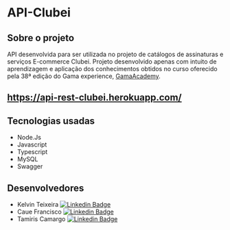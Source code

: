 # API-Clubei

## Sobre o projeto
API desenvolvida para ser utilizada no projeto de catálogos de assinaturas e serviços E-commerce Clubei. Projeto desenvolvido apenas com intuito de aprendizagem e aplicação dos conhecimentos obtidos no curso oferecido pela 38ª edição do Gama experience, [GamaAcademy](https://www.gama.academy/ "Site da Gama Academy").

## <https://api-rest-clubei.herokuapp.com/>

## Tecnologias usadas
- Node.Js
- Javascript
- Typescript
- MySQL
- Swagger

## Desenvolvedores
- Kelvin Teixeira [![Linkedin Badge](https://img.shields.io/badge/-LinkedIn-blue?style=flat-square&logo=Linkedin&logoColor=white&link=https://www.linkedin.com/in/kelvin-teixeira-8707b41a8/?originalSubdomain=br)]( https://www.linkedin.com/in/kelvin-teixeira-8707b41a8/?originalSubdomain=br)
- Caue Francisco [![Linkedin Badge](https://img.shields.io/badge/-LinkedIn-blue?style=flat-square&logo=Linkedin&logoColor=white&link=https://www.linkedin.com/in/caue-francisco//?originalSubdomain=br)]( https://www.linkedin.com/in/caue-francisco/?originalSubdomain=br)
- Tamiris Camargo [![Linkedin Badge](https://img.shields.io/badge/-LinkedIn-blue?style=flat-square&logo=Linkedin&logoColor=white&link=https://www.linkedin.com/in/tamiris-camargo/?originalSubdomain=br)](https://www.linkedin.com/in/tamiris-camargo/?originalSubdomain=br)
